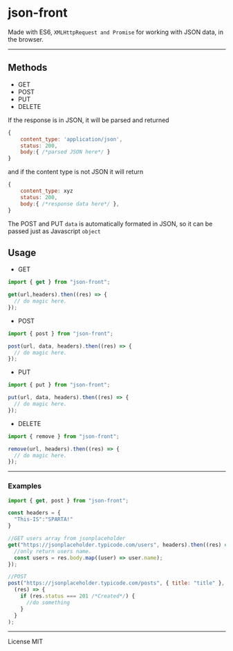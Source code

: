 # json-front

Made with ES6, `XMLHttpRequest and Promise` for working with JSON data, in the browser.

---

## Methods

- GET
- POST
- PUT
- DELETE

If the response is in JSON, it will be parsed and returned

```javascript
{
    content_type: 'application/json',
    status: 200,
    body:{ /*parsed JSON here*/ }
}
```

and if the content type is not JSON
it will return

```javascript
{
    content_type: xyz
    status: 200,
    body:{ /*response data here*/ },
}
```

The POST and PUT `data` is automatically formated in JSON,
so it can be passed just as Javascript `object`

## Usage

- GET

```javascript
import { get } from "json-front";

get(url,headers).then((res) => {
  // do magic here.
});
```

- POST

```javascript
import { post } from "json-front";

post(url, data, headers).then((res) => {
  // do magic here.
});
```

- PUT

```javascript
import { put } from "json-front";

put(url, data, headers).then((res) => {
  // do magic here.
});
```

- DELETE

```javascript
import { remove } from "json-front";

remove(url, headers).then((res) => {
  // do magic here.
});
```

---

### Examples

```javascript
import { get, post } from "json-front";

const headers = {
  "This-IS":"SPARTA!"
}

//GET users array from jsonplaceholder
get("https://jsonplaceholder.typicode.com/users", headers).then((res) => {
  //only return users name.
  const users = res.body.map((user) => user.name);
});

//POST
post("https://jsonplaceholder.typicode.com/posts", { title: "title" }, headers).then(
  (res) => {
    if (res.status === 201 /*Created*/) {
      //do something
    }
  }
);
```

---

License MIT

